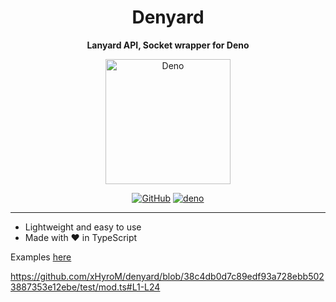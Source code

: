 <div align=center>

<h1>Denyard</h1>
<p><b>Lanyard API, Socket wrapper for Deno</b></p>

<img src="https://raw.githubusercontent.com/denolib/high-res-deno-logo/master/deno_hr_circle.svg" alt="Deno" style="width:200px;"/>

[![GitHub](https://img.shields.io/github/license/xHyroM/denyard)](https://github.com/xHyroM/denyard/blob/master/LICENSE)
[![deno](https://img.shields.io/badge/deno-v0.1.0-blue)](https://deno.land/x/denyard)

</div>

---

- Lightweight and easy to use
- Made with ❤️ in TypeScript  

Examples [here](./test/mod.ts)

https://github.com/xHyroM/denyard/blob/38c4db0d7c89edf93a728ebb5023887353e12ebe/test/mod.ts#L1-L24